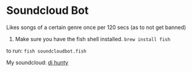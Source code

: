 # Soundcloud Bot

Likes songs of a certain genre once per 120 secs (as to not get banned)

1. Make sure you have the fish shell installed. ```brew install fish```

to run: ```fish soundcloudbot.fish```

My soundcloud: [dj hunty](https://www.soundcloud.com/huntersgordon)
